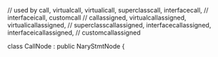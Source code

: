 // used by call, virtualcall, virtualicall, superclasscall, interfacecall,
// interfaceicall, customcall
// callassigned, virtualcallassigned, virtualicallassigned,
// superclasscallassigned, interfacecallassigned, interfaceicallassigned,
// customcallassigned

class CallNode : public NaryStmtNode {